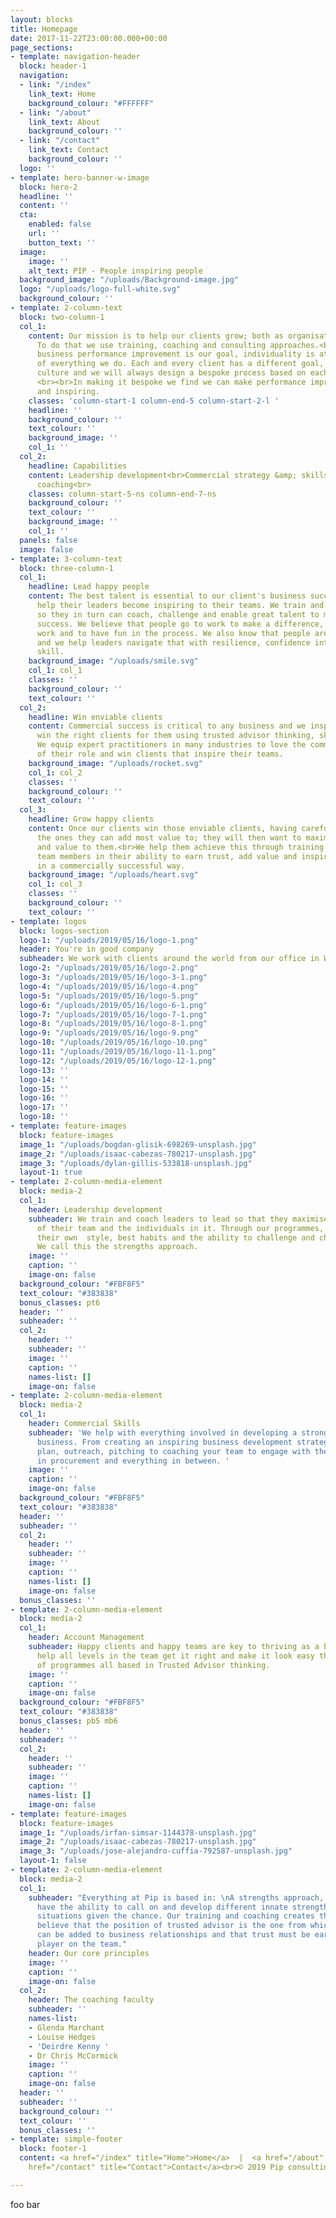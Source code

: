 ```yaml
---
layout: blocks
title: Homepage
date: 2017-11-22T23:00:00.000+00:00
page_sections:
- template: navigation-header
  block: header-1
  navigation:
  - link: "/index"
    link_text: Home
    background_colour: "#FFFFFF"
  - link: "/about"
    link_text: About
    background_colour: ''
  - link: "/contact"
    link_text: Contact
    background_colour: ''
  logo: ''
- template: hero-banner-w-image
  block: hero-2
  headline: ''
  content: ''
  cta:
    enabled: false
    url: ''
    button_text: ''
  image:
    image: ''
    alt_text: PIP - People inspiring people
  background_image: "/uploads/Background-image.jpg"
  logo: "/uploads/logo-full-white.svg"
  background_colour: ''
- template: 2-column-text
  block: two-column-1
  col_1:
    content: Our mission is to help our clients grow; both as organisations and individuals.
      To do that we use training, coaching and consulting approaches.<br><br>While
      business performance improvement is our goal, individuality is at the heart
      of everything we do. Each and every client has a different goal, situation and
      culture and we will always design a bespoke process based on each team's needs.
      <br><br>In making it bespoke we find we can make performance improvements sustainable
      and inspiring.
    classes: 'column-start-1 column-end-5 column-start-2-l '
    headline: ''
    background_colour: ''
    text_colour: ''
    background_image: ''
    col_1: ''
  col_2:
    headline: Capabilities
    content: Leadership development<br>Commercial strategy &amp; skills development<br>Executive
      coaching<br>
    classes: column-start-5-ns column-end-7-ns
    background_colour: ''
    text_colour: ''
    background_image: ''
    col_1: ''
  panels: false
  image: false
- template: 3-column-text
  block: three-column-1
  col_1:
    headline: Lead happy people
    content: The best talent is essential to our client's business success and we
      help their leaders become inspiring to their teams. We train and coach leaders
      so they in turn can coach, challenge and enable great talent to maximise their
      success. We believe that people go to work to make a difference, to do great
      work and to have fun in the process. We also know that people are complicated
      and we help leaders navigate that with resilience, confidence intelligence and
      skill.
    background_image: "/uploads/smile.svg"
    col_1: col_1
    classes: ''
    background_colour: ''
    text_colour: ''
  col_2:
    headline: Win enviable clients
    content: Commercial success is critical to any business and we inspire teams to
      win the right clients for them using trusted advisor thinking, skills and habits.
      We equip expert practitioners in many industries to love the commercial elements
      of their role and win clients that inspire their teams.
    background_image: "/uploads/rocket.svg"
    col_1: col_2
    classes: ''
    background_colour: ''
    text_colour: ''
  col_3:
    headline: Grow happy clients
    content: Once our clients win those enviable clients, having carefully chosen
      the ones they can add most value to; they will then want to maximise the work
      and value to them.<br>We help them achieve this through training and coaching
      team members in their ability to earn trust, add value and inspire their clients
      in a commercially successful way.
    background_image: "/uploads/heart.svg"
    col_1: col_3
    classes: ''
    background_colour: ''
    text_colour: ''
- template: logos
  block: logos-section
  logo-1: "/uploads/2019/05/16/logo-1.png"
  header: You're in good company
  subheader: We work with clients around the world from our office in Wiltshire, England
  logo-2: "/uploads/2019/05/16/logo-2.png"
  logo-3: "/uploads/2019/05/16/logo-3-1.png"
  logo-4: "/uploads/2019/05/16/logo-4.png"
  logo-5: "/uploads/2019/05/16/logo-5.png"
  logo-6: "/uploads/2019/05/16/logo-6-1.png"
  logo-7: "/uploads/2019/05/16/logo-7-1.png"
  logo-8: "/uploads/2019/05/16/logo-8-1.png"
  logo-9: "/uploads/2019/05/16/logo-9.png"
  logo-10: "/uploads/2019/05/16/logo-10.png"
  logo-11: "/uploads/2019/05/16/logo-11-1.png"
  logo-12: "/uploads/2019/05/16/logo-12-1.png"
  logo-13: ''
  logo-14: ''
  logo-15: ''
  logo-16: ''
  logo-17: ''
  logo-18: ''
- template: feature-images
  block: feature-images
  image_1: "/uploads/bogdan-glisik-698269-unsplash.jpg"
  image_2: "/uploads/isaac-cabezas-780217-unsplash.jpg"
  image_3: "/uploads/dylan-gillis-533818-unsplash.jpg"
  layout-1: true
- template: 2-column-media-element
  block: media-2
  col_1:
    header: Leadership development
    subheader: We train and coach leaders to lead so that they maximise the success
      of their team and the individuals in it. Through our programmes, leaders uncover
      their own  style, best habits and the ability to challenge and change positively.
      We call this the strengths approach.
    image: ''
    caption: ''
    image-on: false
  background_colour: "#FBF8F5"
  text_colour: "#383838"
  bonus_classes: pt6
  header: ''
  subheader: ''
  col_2:
    header: ''
    subheader: ''
    image: ''
    caption: ''
    names-list: []
    image-on: false
- template: 2-column-media-element
  block: media-2
  col_1:
    header: Commercial Skills
    subheader: 'We help with everything involved in developing a strong commercial
      business. From creating an inspiring business development strategy and practical
      plan, outreach, pitching to coaching your team to engage with the scary guys
      in procurement and everything in between. '
    image: ''
    caption: ''
    image-on: false
  background_colour: "#FBF8F5"
  text_colour: "#383838"
  header: ''
  subheader: ''
  col_2:
    header: ''
    subheader: ''
    image: ''
    caption: ''
    names-list: []
    image-on: false
  bonus_classes: ''
- template: 2-column-media-element
  block: media-2
  col_1:
    header: Account Management
    subheader: Happy clients and happy teams are key to thriving as a business.  We
      help all levels in the team get it right and make it look easy though a raft
      of programmes all based in Trusted Advisor thinking.
    image: ''
    caption: ''
    image-on: false
  background_colour: "#FBF8F5"
  text_colour: "#383838"
  bonus_classes: pb5 mb6
  header: ''
  subheader: ''
  col_2:
    header: ''
    subheader: ''
    image: ''
    caption: ''
    names-list: []
    image-on: false
- template: feature-images
  block: feature-images
  image_1: "/uploads/irfan-simsar-1144378-unsplash.jpg"
  image_2: "/uploads/isaac-cabezas-780217-unsplash.jpg"
  image_3: "/uploads/jose-alejandro-cuffia-792587-unsplash.jpg"
  layout-1: false
- template: 2-column-media-element
  block: media-2
  col_1:
    subheader: "Everything at Pip is based in: \nA strengths approach, that people
      have the ability to call on and develop different innate strengths for different
      situations given the chance. Our training and coaching creates that opportunity.\nWe
      believe that the position of trusted advisor is the one from which most value
      can be added to business relationships and that trust must be earned by each
      player on the team."
    header: Our core principles
    image: ''
    caption: ''
    image-on: false
  col_2:
    header: The coaching faculty
    subheader: ''
    names-list:
    - Glenda Marchant
    - Louise Hedges
    - 'Deirdre Kenny '
    - Dr Chris McCormick
    image: ''
    caption: ''
    image-on: false
  header: ''
  subheader: ''
  background_colour: ''
  text_colour: ''
  bonus_classes: ''
- template: simple-footer
  block: footer-1
  content: <a href="/index" title="Home">Home</a>  |  <a href="/about" title="About">About</a>  |  <a
    href="/contact" title="Contact">Contact</a><br>© 2019 Pip consulting

---
```

foo bar